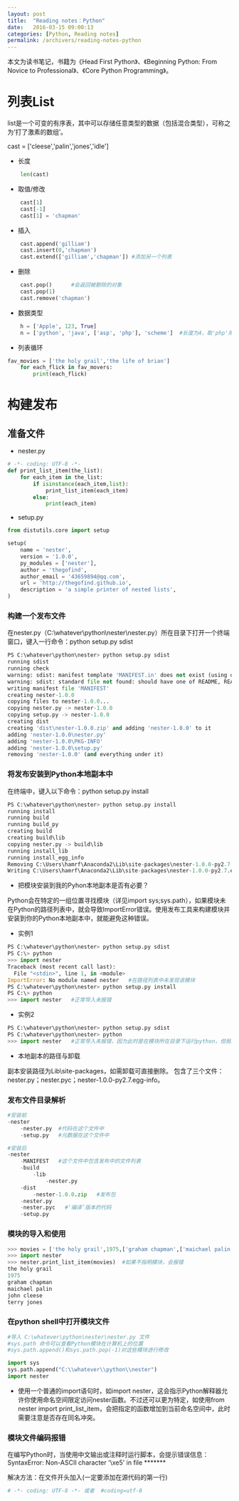 ```yaml
---
layout: post
title:  "Reading notes：Python"
date:   2016-03-15 09:00:13
categories: [Python, Reading notes]
permalink: /archivers/reading-notes-python
---
```

本文为读书笔记，书籍为《Head First Python》、《Beginning Python: From Novice to Professional》、《Core Python Programming》。

# 列表List

list是一个可变的有序表，其中可以存储任意类型的数据（包括混合类型），可称之为‘打了激素的数组’。

cast = ['cleese','palin','jones','idle']

- 长度

```python
    len(cast)
```

- 取值/修改

```python
    cast[1]
    cast[-1]    
    cast[1] = 'chapman'
```

- 插入

```python   
    cast.append('gilliam')
    cast.insert(0,'chapman')
    cast.extend(['gilliam','chapman']) #添加另一个列表
```
- 删除

```python
    cast.pop()      #会返回被删除的对象
    cast.pop(1) 
    cast.remove('chapman')
```

- 数据类型

```python
    h = ['Apple', 123, True]
    n = ['python', 'java', ['asp', 'php'], 'scheme']  #长度为4，取'php'用n[2][1]
```

- 列表循环

```python
fav_movies = ['the holy grail','the life of brian']
    for each_flick in fav_movers:
        print(each_flick)
```


# 构建发布

## 准备文件

- nester.py

```python
# -*- coding: UTF-8 -*- 
def print_list_item(the_list):
    for each_item in the_list:
        if isinstance(each_item,list):
            print_list_item(each_item)
        else:
            print(each_item)
```

- setup.py

```python
from distutils.core import setup

setup(
    name = 'nester',
    version = '1.0.0',
    py_modules = ['nester'],
    author = 'thegofind',
    author_email = '43659894@qq.com',
    url = 'http://thegofind.github.io',
    description = 'a simple printer of nested lists',
)
```

### 构建一个发布文件
在nester.py（C:\whatever\python\nester\nester.py）所在目录下打开一个终端窗口，键入一行命令：python setup.py sdist

```python
PS C:\whatever\python\nester> python setup.py sdist
running sdist
running check
warning: sdist: manifest template 'MANIFEST.in' does not exist (using default file list)
warning: sdist: standard file not found: should have one of README, README.txt
writing manifest file 'MANIFEST'
creating nester-1.0.0
copying files to nester-1.0.0...
copying nester.py -> nester-1.0.0
copying setup.py -> nester-1.0.0
creating dist
creating 'dist\nester-1.0.0.zip' and adding 'nester-1.0.0' to it
adding 'nester-1.0.0\nester.py'
adding 'nester-1.0.0\PKG-INFO'
adding 'nester-1.0.0\setup.py'
removing 'nester-1.0.0' (and everything under it)
```

### 将发布安装到Python本地副本中

在终端中，键入以下命令：python setup.py install

```python
PS C:\whatever\python\nester> python setup.py install
running install
running build
running build_py
creating build
creating build\lib
copying nester.py -> build\lib
running install_lib
running install_egg_info
Removing C:\Users\hamrf\Anaconda2\Lib\site-packages\nester-1.0.0-py2.7.egg-info
Writing C:\Users\hamrf\Anaconda2\Lib\site-packages\nester-1.0.0-py2.7.egg-info
```

- 把模块安装到我的Pyhon本地副本是否有必要？

Python会在特定的一组位置寻找模块（详见import sys;sys.path），如果模块未在Python的路径列表中，就会导致ImportError错误。使用发布工具来构建模块并安装到你的Python本地副本中，就能避免这种错误。

- 实例1

```python
PS C:\whatever\python\nester> python setup.py sdist
PS C:\> python
>>> import nester
Traceback (most recent call last):
  File "<stdin>", line 1, in <module>
ImportError: No module named nester   #在路径列表中未发现该模块
PS C:\whatever\python\nester> python setup.py install
PS C:\> python
>>> import nester   #正常导入未报错
```

- 实例2

```python
PS C:\whatever\python\nester> python setup.py sdist
PS C:\whatever\python\nester> python
>>> import nester   #正常导入未报错，因为此时是在模块所在目录下运行python，但局限性很大
```

- 本地副本的路径与卸载

副本安装路径为Lib\site-packages，如需卸载可直接删除。
包含了三个文件：nester.py；nester.pyc；nester-1.0.0-py2.7.egg-info。

### 发布文件目录解析

```python
#安装前
-nester
    -nester.py  #代码在这个文件中
    -setup.py   #元数据在这个文件中

#安装后
-nester
    -MANIFEST   #这个文件中包含发布中的文件列表
    -build
        -lib 
            -nester.py
    -dist
        -nester-1.0.0.zip   #发布包
    -nester.py
    -nester.pyc   #‘编译’版本的代码
    -setup.py
```

### 模块的导入和使用

```python
>>> movies = ['the holy grail',1975,['graham chapman',['maichael palin','john cleese','terry jones']]]
>>> import nester
>>> nester.print_list_item(movies)  #如果不指明模块，会报错
the holy grail
1975
graham chapman
maichael palin
john cleese
terry jones
```
### 在python shell中打开模块文件

```python
#导入 C:\whatever\python\nester\nester.py 文件
#sys.path 命令可以查看Python模块在计算机上的位置
#sys.path.append()和sys.path.pop(-1)对这些模块进行修改

import sys
sys.path.append("C:\\whatever\\python\\nester") 
import nester 
```

- 使用一个普通的import语句时，如import nester，这会指示Python解释器允许你使用命名空间限定访问nester函数。不过还可以更为特定，如使用from nester import print_list_item，会把指定的函数增加到当前命名空间中，此时需要注意是否存在同名冲突。


### 模块文件编码报错

在编写Python时，当使用中文输出或注释时运行脚本，会提示错误信息：
SyntaxError: Non-ASCII character '\xe5' in file *******

解决方法：在文件开头加入(一定要添加在源代码的第一行)

```python
# -*- coding: UTF-8 -*- 或者  #coding=utf-8
```